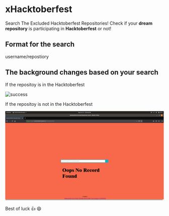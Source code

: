 # xHacktoberfest
Search The Excluded Hacktoberfest Repositories! 
Check if your **dream repository** is participating in **Hacktoberfest** or not!

## Format for the search

username/repostiory

## The background changes based on your search

If the repositoy is in the Hacktoberfest

![success](positive.png)

If the repositoy is not in the Hacktoberfest

![failure](negative.png)

Best of luck :+1: :smile:
